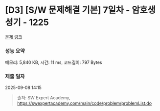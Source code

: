 # [D3] [S/W 문제해결 기본] 7일차 - 암호생성기 - 1225 

[문제 링크](https://swexpertacademy.com/main/code/problem/problemDetail.do?contestProbId=AV14uWl6AF0CFAYD) 

### 성능 요약

메모리: 5,840 KB, 시간: 11 ms, 코드길이: 797 Bytes

### 제출 일자

2025-09-08 14:15



> 출처: SW Expert Academy, https://swexpertacademy.com/main/code/problem/problemList.do